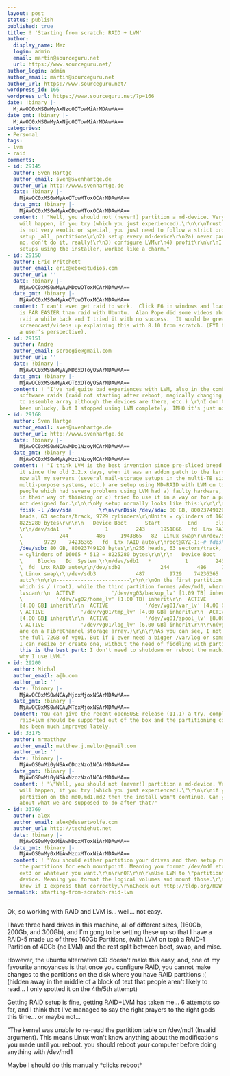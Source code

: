 ```yaml
---
layout: post
status: publish
published: true
title: ! 'Starting from scratch: RAID + LVM'
author:
  display_name: Mez
  login: admin
  email: martin@sourceguru.net
  url: https://www.sourceguru.net/
author_login: admin
author_email: martin@sourceguru.net
author_url: https://www.sourceguru.net/
wordpress_id: 166
wordpress_url: https://www.sourceguru.net/?p=166
date: !binary |-
  MjAwOC0xMS0wMyAxNzo0OTowMiArMDAwMA==
date_gmt: !binary |-
  MjAwOC0xMS0wMyAxNjo0OTowMiArMDAwMA==
categories:
- Personal
tags:
- lvm
- raid
comments:
- id: 29145
  author: Sven Hartge
  author_email: sven@svenhartge.de
  author_url: http://www.svenhartge.de
  date: !binary |-
    MjAwOC0xMS0wMyAxOTowMToxOCArMDAwMA==
  date_gmt: !binary |-
    MjAwOC0xMS0wMyAxODowMToxOCArMDAwMA==
  content: ! "Well, you should not (never!) partition a md-device. Very bad things
    will happen, if you try (which you just experienced).\r\n\r\nTrust me, your setup
    is not very exotic or special, you just need to follow a strict order:\r\n\r\n1)
    setup _all_ partitions\r\n2) setup every md-device\r\n2a) never partition a md-device.\r\n2b)
    no, don't do it, really!\r\n3) configure LVM\r\n4) profit\r\n\r\nI've done similar
    setups using the installer, worked like a charm."
- id: 29150
  author: Eric Pritchett
  author_email: eric@eboxstudios.com
  author_url: ''
  date: !binary |-
    MjAwOC0xMS0wMyAyMDowOToxMCArMDAwMA==
  date_gmt: !binary |-
    MjAwOC0xMS0wMyAxOTowOToxMCArMDAwMA==
  content: I can't even get raid to work.  Click F6 in windows and loading a driver
    is FAR EASIER than raid with Ubuntu.  Alan Pope did some videos about install
    raid a while back and I tried it with no success.  It would be great to get updated
    screencast/videos up explaining this with 8.10 from scratch. (FYI this is from
    a user's perspective).
- id: 29151
  author: Andre
  author_email: scroogie@gmail.com
  author_url: ''
  date: !binary |-
    MjAwOC0xMS0wMyAyMDoxOToyOSArMDAwMA==
  date_gmt: !binary |-
    MjAwOC0xMS0wMyAxOToxOToyOSArMDAwMA==
  content: ! "I've had quite bad experiences with LVM, also in the combination with
    software raids (raid not starting after reboot, magically changing uuids, unable
    to assemble array although the devices are there, etc.) \r\nI don't know if i've
    been unlucky, but I stopped using LVM completely. IMHO it's just not worth it."
- id: 29168
  author: Sven Hartge
  author_email: sven@svenhartge.de
  author_url: http://www.svenhartge.de
  date: !binary |-
    MjAwOC0xMS0wNCAwMDo1NzoyMCArMDAwMA==
  date_gmt: !binary |-
    MjAwOC0xMS0wMyAyMzo1NzoyMCArMDAwMA==
  content: ! "I think LVM is the best invention since pre-sliced bread.\r\n\r\nI used
    it since the old 2.2.x days, when it was an addon patch to the kernel.\r\n\r\nRight
    now all my servers (several mail-storage setups in the multi-TB size, Xen-Hosts,
    multi-purpose systems, etc.) are setup using MD-RAID with LVM on top.\r\n\r\nMost
    people which had severe problems using LVM had a) faulty hardware, b) an error
    in their way of thinking or c) tried to use it in a way or for a purpose it was
    not designed for.\r\n\r\nMy setup normally looks like this:\r\n\r\n------------------------\r\n\r\nroot@XYZ-1:~#
    fdisk -l /dev/sda         \r\n\r\nDisk /dev/sda: 80 GB, 80023749120 bytes\r\n255
    heads, 63 sectors/track, 9729 cylinders\r\nUnits = cylinders of 16065 * 512 =
    8225280 bytes\r\n\r\n   Device Boot      Start         End      Blocks   Id  System
    \r\n/dev/sda1   *           1         243     1951866   fd  Lnx RAID auto\r\n/dev/sda2
    \            244         486     1943865   82  Linux swap\r\n/dev/sda3             487
    \       9729    74236365   fd  Lnx RAID auto\r\nroot@XYZ-1:~# fdisk -l /dev/sdb\r\n\r\nDisk
    /dev/sdb: 80 GB, 80023749120 bytes\r\n255 heads, 63 sectors/track, 9729 cylinders\r\nUnits
    = cylinders of 16065 * 512 = 8225280 bytes\r\n\r\n   Device Boot      Start         End
    \     Blocks   Id  System \r\n/dev/sdb1   *           1         243     1951866
    \  fd  Lnx RAID auto\r\n/dev/sdb2             244         486     1943865   82
    \ Linux swap\r\n/dev/sdb3             487        9729    74236365   fd  Lnx RAID
    auto\r\n\r\n------------------------\r\n\r\nOn the first partition is /dev/md0,
    which is / (root), while the third partition formes /dev/md1, where my LVM resides:\r\n\r\nroot@XYZ-1:~#
    lvscan\r\n  ACTIVE            '/dev/vg03/backup_lv' [1.09 TB] inherit\r\n  ACTIVE
    \           '/dev/vg02/home_lv' [1.00 TB] inherit\r\n  ACTIVE            '/dev/vg01/usr_lv'
    [4.00 GB] inherit\r\n  ACTIVE            '/dev/vg01/var_lv' [4.00 GB] inherit\r\n
    \ ACTIVE            '/dev/vg01/tmp_lv' [4.00 GB] inherit\r\n  ACTIVE            '/dev/vg01/vartmp_lv'
    [4.00 GB] inherit\r\n  ACTIVE            '/dev/vg01/spool_lv' [8.00 GB] inherit\r\n
    \ ACTIVE            '/dev/vg01/log_lv' [6.00 GB] inherit\r\n\r\n(vg02 and vg03
    are on a FibreChannel storage array.)\r\n\r\nAs you can see, I not even using
    the full 72GB of vg01. But if I ever need a bigger /var/log or some other filesystem,
    I can resize or create one, without the need of fiddling with partitions. And,
    this is the best part: I don't need to shutdown or reboot the machine. This is
    why I use LVM."
- id: 29200
  author: Michal
  author_email: a@b.com
  author_url: ''
  date: !binary |-
    MjAwOC0xMS0wNCAyMjoxMjoxNSArMDAwMA==
  date_gmt: !binary |-
    MjAwOC0xMS0wNCAyMToxMjoxNSArMDAwMA==
  content: You can give the recent openSUSE release (11.1) a try, complex stuff like
    raid+lvm should be supported out of the box and the partitioning configuration
    has been much improved lately.
- id: 33175
  author: mrmatthew
  author_email: matthew.j.mellor@gmail.com
  author_url: ''
  date: !binary |-
    MjAwOS0wMi0yNSAxODozNzo1NCArMDAwMA==
  date_gmt: !binary |-
    MjAwOS0wMi0yNSAxNzozNzo1NCArMDAwMA==
  content: ! "\"Well, you should not (never!) partition a md-device. Very bad things
    will happen, if you try (which you just experienced).\"\r\n\r\nif you don't setup
    partition on the md0,md1,md2 then the install won't continue. Can you elaborate
    about what we are supposed to do after that?"
- id: 33769
  author: alex
  author_email: alex@desertwolfe.com
  author_url: http://techiehut.net
  date: !binary |-
    MjAwOS0wMy0xMiAwNDoxMToxNiArMDAwMA==
  date_gmt: !binary |-
    MjAwOS0wMy0xMiAwMzoxMToxNiArMDAwMA==
  content: ! "You should either partition your drives and then setup raids across
    the partitions for each mountpoint. Meaning you format /dev/md0 etc directly as
    ext3 or whatever you want.\r\n\r\nOR\r\n\r\nUse LVM to \"partition\" your raid
    device. Meaning you format the logical volumes and mount those.\r\n\r\nI don't
    know if I express that correctly,\r\nCheck out http://tldp.org/HOWTO/Software-RAID-HOWTO.html"
permalink: starting-from-scratch-raid-lvm
---
```

<p>Ok, so working with RAID and LVM is... well... not easy.</p>
<p>I have three hard drives in this machine, all of different sizes, (160Gb, 200Gb, and 300Gb), and I'm gong to be setting these up so that I have a  RAID-5 made up of three 160Gb Partitions, (with LVM on top) a RAID-1 Partition of 40Gb (no LVM) and the rest split between boot, swap, and misc.</p>
<p>However, the ubuntu alternative CD doesn't make this easy, and, one of my favourite annoyances is that once you configure RAID, you cannot make changes to the partitions on the disk where you have RAID partitions :( (hidden away in the middle of a block of text that people aren't likely to read... I only spotted it on the 4th/5th attempt)</p>
<p>Getting RAID setup is fine, getting RAID+LVM has taken me... 6 attempts so far, and I think that I've managed to say the right prayers to the right gods this time... or maybe not...</p>
<p>"The kernel was unable to re-read the partititon table on /dev/md1 (Invalid argument). This means Linux won't know anything about the modifications you made until you reboot. you should reboot your computer before doing anything with /dev/md1</p>
<p>Maybe I should do this manually *clicks reboot*</p>
